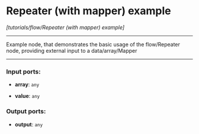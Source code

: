 # Repeater (with mapper) example

_[tutorials/flow/Repeater (with mapper) example]_

---

Example node, that demonstrates the basic usage of the flow/Repeater node, providing external input to a data/array/Mapper  

---

### Input ports:

* __array__: ` any `


* __value__: ` any `

### Output ports:

* __output__: ` any `

